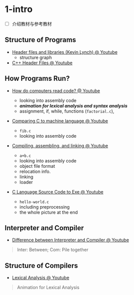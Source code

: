 # 1-intro

- [ ] 介绍教材与参考教材

## Structure of Programs
- [Header files and libraries (Kevin Lynch) @ Youtube](https://youtu.be/5UMHbzZGQuE)
  - structure graph
- [C++ Header Files @ Youtube](https://youtu.be/9RJTQmK0YPI)

## How Programs Run?
- [How do computers read code? @ Youtube](https://youtu.be/QXjU9qTsYCc)
  - looking into assembly code
  - ***animation for lexical analysis and syntax analysis***
  - assignment, if, while, functions (`factorial.c`),

- [Comparing C to machine language @ Youtube](https://youtu.be/yOyaJXpAYZQ)
  - `fib.c`
  - looking into assembly code

- [Compiling, assembling, and linking @ Youtube](https://youtu.be/N2y6csonII4)
  - `a+b.c` 
  - looking into assembly code
  - object file format
  - relocation info.
  - linking
  - loader

- [C Language Source Code to Exe @ Youtube](https://youtu.be/VDslRumKvRA)
  - `hello-world.c`
  - including preprocessing
  - the whole picture at the end

## Interpreter and Compiler
- [Difference between Interpreter and Compiler @ Youtube](https://youtu.be/e4ax90XmUBc)
> Inter: Between; Com: Pile together

## Structure of Compilers

- [Lexical Analysis @ Youtube](https://youtu.be/VGgIZl5WjH0)

> Animation for Lexical Analysis